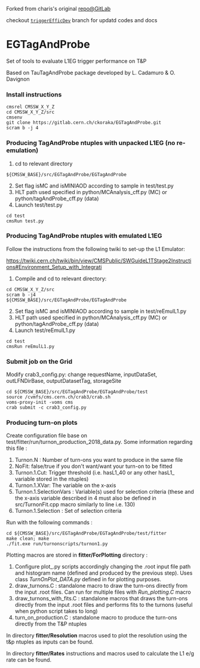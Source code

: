Forked from charis's original [repo@GitLab ](https://gitlab.cern.ch/ckoraka/EGTagAndProbe/)

checkout [`triggerEfficDev`](https://github.com/ats2008/EGTagAndProbe/tree/triggerEfficDev) branch for updatd codes and docs

# EGTagAndProbe
Set of tools to evaluate L1EG trigger performance on T&amp;P

Based on TauTagAndProbe package developed by L. Cadamuro & O. Davignon

### Install instructions
```
cmsrel CMSSW_X_Y_Z
cd CMSSW_X_Y_Z/src
cmsenv
git clone https://gitlab.cern.ch/ckoraka/EGTagAndProbe.git
scram b -j 4
```

### Producing TagAndProbe ntuples with unpacked L1EG (no re-emulation)
1. cd to relevant directory
```
${CMSSW_BASE}/src/EGTagAndProbe/EGTagAndProbe
```
2. Set flag isMC and isMINIAOD according to sample in test/test.py
3. HLT path used specified in python/MCAnalysis_cff.py (MC) or python/tagAndProbe_cff.py (data)
4. Launch test/test.py


```
cd test
cmsRun test.py
```


### Producing TagAndProbe ntuples with emulated L1EG
Follow the instructions from the following twiki to set-up the L1 Emulator:


https://twiki.cern.ch/twiki/bin/view/CMSPublic/SWGuideL1TStage2Instructions#Environment_Setup_with_Integrati


1. Compile and cd to relevant directory:
```
cd CMSSW_X_Y_Z/src
scram b -j4
${CMSSW_BASE}/src/EGTagAndProbe/EGTagAndProbe
```

2. Set flag isMC and isMINIAOD according to sample in test/reEmulL1.py
3. HLT path used specified in python/MCAnalysis_cff.py (MC) or python/tagAndProbe_cff.py (data)
4. Launch test/reEmulL1.py


```
cd test
cmsRun reEmulL1.py
```



### Submit job on the Grid
Modify crab3_config.py: change requestName, inputDataSet, outLFNDirBase, outputDatasetTag, storageSite
```
cd ${CMSSW_BASE}/src/EGTagAndProbe/EGTagAndProbe/test
source /cvmfs/cms.cern.ch/crab3/crab.sh
voms-proxy-init -voms cms
crab submit -c crab3_config.py
```

### Producing turn-on plots
Create configuration file base on test/fitter/run/turnon_production_2018_data.py. Some information regarding this file : 
1. Turnon.N : Number of turn-ons you want to produce in the same file
2. NoFit: false/true if you don't want/want your turn-on to be fitted 
3. Turnon.1.Cut: Trigger threshold (i.e. hasL1_40 or any other hasL1_<threshold> variable stored in the ntuples)
4. Turnon.1.XVar: The variable on the x-axis
5. Turnon.1.SelectionVars : Variable(s) used for selection criteria (these and the x-axis variable described in 4 must also be defined in src/TurnonFit.cpp macro similarly to line i.e. 130)
6. Turnon.1.Selection : Set of selection criteria 


Run with the following commands : 
```
cd ${CMSSW_BASE}/src/EGTagAndProbe/EGTagAndProbe/test/fitter
make clean; make
./fit.exe run/turnonscripts/turnon1.py
```


Plotting macros are stored in **fitter/ForPlotting** directory : 
1. Configure plot_<name>.py scripts accordingly changing the .root input file path and histogram name (defined and produced by the 
previous step). Uses class *TurnOnPlot_DATA.py* defined in for plotting purposes.
2. draw_turnons.C : standalone macro to draw the turn-ons directly from the input .root files. Can run for multiple files with *Run_plotting.C* macro
3. draw_turnons_with_fits.C : standalone macros that draws the turn-ons directly from the input .root files and performs fits to the turnons (useful when python script takes to long)
4. turn_on_production.C : standalone macro to produce the turn-ons directly from the T&P ntuples


In directory **fitter/Resolution** macros used to plot the resolution using the t&p ntuples as inputs can be found.


In directory **fitter/Rates** instructions and macros used to calculate the L1 e/g rate can be found.

